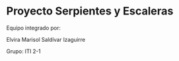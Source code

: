 # Proyecto Serpientes y Escaleras
Equipo integrado por:

Elvira Marisol Saldívar Izaguirre

Grupo: ITI 2-1

